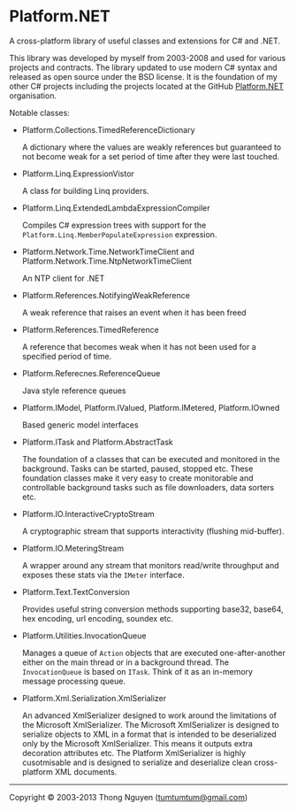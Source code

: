 Platform.NET
===


A cross-platform library of useful classes and extensions for C# and .NET.

This library was developed by myself from 2003-2008 and used for various projects and contracts. The library updated to use modern C# syntax and released as open source under the BSD license. It is the foundation of my other C# projects including the projects located at the GitHub [Platform.NET](https://github.com/platformdotnet) organisation.

Notable classes:

 * Platform.Collections.TimedReferenceDictionary
 
 	A dictionary where the values are weakly references but guaranteed to not become weak for a set period of time after they were last touched.
 	
 * Platform.Linq.ExpressionVistor
 
 	A class for building Linq providers.
 	
 * Platform.Linq.ExtendedLambdaExpressionCompiler
 
 	Compiles C# expression trees with support for the `Platform.Linq.MemberPopulateExpression` expression.
 	
 * Platform.Network.Time.NetworkTimeClient and Platform.Network.Time.NtpNetworkTimeClient
 
	An NTP client for .NET
 	
 * Platform.References.NotifyingWeakReference
 
 	A weak reference that raises an event when it has been freed
 
 * Platform.References.TimedReference
 
 	A reference that becomes weak when it has not been used for a specified period of time.
 	
 * Platform.Referecnes.ReferenceQueue
 
 	Java style reference queues
 	
 * Platform.IModel, Platform.IValued, Platform.IMetered, Platform.IOwned
 
 	Based generic model interfaces
 	
 * Platform.ITask and Platform.AbstractTask
 
 	The foundation of a classes that can be executed and monitored in the background. Tasks can be started, paused, stopped etc. These foundation classes make it very easy to create monitorable and controllable background tasks such as file downloaders, data sorters etc.
 	
 * Platform.IO.InteractiveCryptoStream
 
 	A cryptographic stream that supports interactivity (flushing mid-buffer).
 	
 * Platform.IO.MeteringStream
 
 	A wrapper around any stream that monitors read/write throughput and exposes these stats via the `IMeter` interface.
 	
 * Platform.Text.TextConversion
 
 	Provides useful string conversion methods supporting base32, base64, hex encoding, url encoding, soundex etc.
 	
 * Platform.Utilities.InvocationQueue
 
 	Manages a queue of `Action` objects that are executed one-after-another either on the main thread or in a background thread. The `InvocationQueue` is based on `ITask`. Think of it as an in-memory message processing queue.
 	
 * Platform.Xml.Serialization.XmlSerializer<T>
 
 	An advanced XmlSerializer designed to work around the limitations of the Microsoft XmlSerializer. The Microsoft XmlSerializer is designed to serialize objects to XML in a format that is intended to be deserialized only by the Microsoft XmlSerializer. This means it outputs extra decoration attributes etc. The Platform XmlSerializer is highly cusotmisable and is designed to serialize and deserialize clean cross-platform XML documents.
 	



---
Copyright © 2003-2013 Thong Nguyen (tumtumtum@gmail.com)

